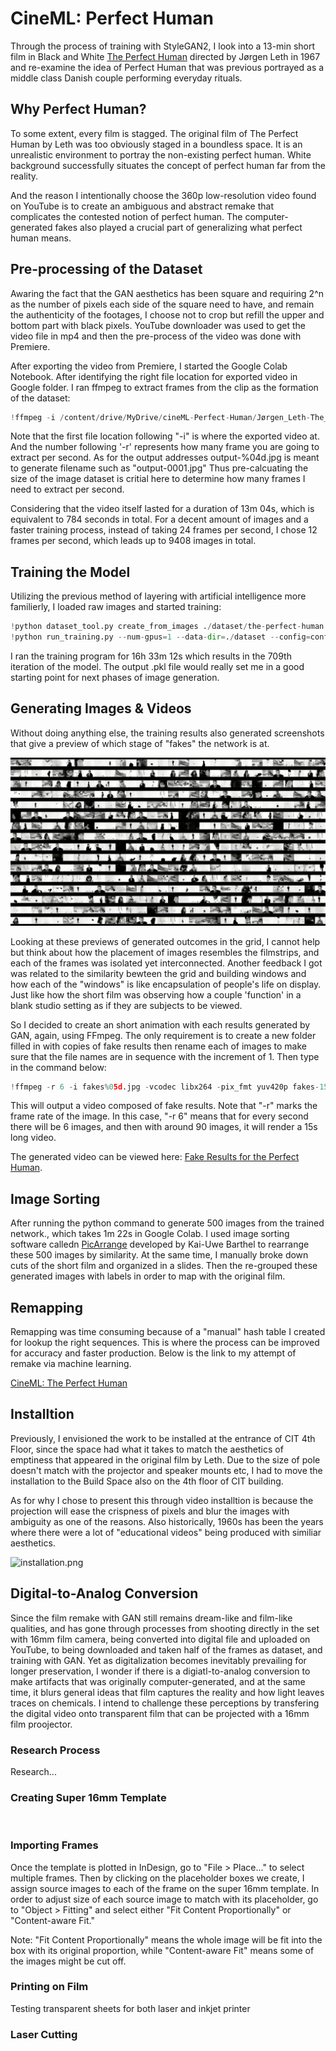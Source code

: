 # CineML: Perfect Human

Through the process of training with StyleGAN2, I look into a 13-min short film in Black and White [The Perfect Human](https://www.youtube.com/watch?v=XqQeSf24phU) directed by Jørgen Leth in 1967 and re-examine the idea of Perfect Human that was previous portrayed as a middle class Danish couple performing everyday rituals.

## Why Perfect Human?

To some extent, every film is stagged. The original film of The Perfect Human by Leth was too obviously staged in a boundless space. It is an unrealistic environment to portray the non-existing perfect human. White background successfully situates the concept of perfect human far from the reality.

And the reason I intentionally choose the 360p low-resolution video found on YouTube is to create an ambiguous and abstract remake that complicates the contested notion of perfect human. The computer-generated fakes also played a crucial part of generalizing what perfect human means.


## Pre-processing of the Dataset

Awaring the fact that the GAN aesthetics has been square and requiring 2^n as the number of pixels each side of the square need to have, and remain the authenticity of the footages, I choose not to crop but refill the upper and bottom part with black pixels. YouTube downloader was used to get the video file in mp4 and then the pre-process of the video was done with Premiere.

After exporting the video from Premiere, I started the Google Colab Notebook. After identifying the right file location for exported video in Google folder. I ran ffmpeg to extract frames from the clip as the formation of the dataset:

```python
!ffmpeg -i /content/drive/MyDrive/cineML-Perfect-Human/Jørgen_Leth-The_Perfect_Human_1967_360p_square.mp4 -r 12 /content/drive/MyDrive/stylegan2-colab/cineML-Perfect-Human/stylegan2/dataset/output-%04d.jpg
```

Note that the first file location following "-i" is where the exported video at. And the number following '-r' represents how many frame you are going to extract per second. As for the output addresses output-%04d.jpg is meant to generate filename such as "output-0001.jpg" Thus pre-calcuating the size of the image dataset is critial here to determine how many frames I need to extract per second.

Considering that the video itself lasted for a duration of 13m 04s, which is equivalent to 784 seconds in total. For a decent amount of images and a faster training process, instead of taking 24 frames per second, I chose 12 frames per second, which leads up to 9408 images in total.

## Training the Model

Utilizing the previous method of layering with artificial intelligence more familierly, I loaded raw images and started training:

```python
!python dataset_tool.py create_from_images ./dataset/the-perfect-human /content/drive/MyDrive/stylegan2-colab/cineML-Perfect-Human/stylegan2/raw_images
!python run_training.py --num-gpus=1 --data-dir=./dataset --config=config-f --dataset=the-perfect-human  --metrics=None
```

I ran the training program for 16h 33m 12s which results in the 709th iteration of the model. The output .pkl file would really set me in a good starting point for next phases of image generation.

## Generating Images & Videos
Without doing anything else, the training results also generated screenshots that give a preview of which stage of "fakes" the network is at.

![fakes010330.jpg](https://github.com/Belphe13/cineml-perfect-human/blob/master/fakes/fakes010330.jpg)

Looking at these previews of generated outcomes in the grid, I cannot help but think about how the placement of images resembles the filmstrips, and each of the frames was isolated yet interconnected. Another feedback I got was related to the similarity bewteen the grid and building windows and how each of the "windows" is like encapsulation of people's life on display. Just like how the short film was observing how a couple 'function' in a blank studio setting as if they are subjects to be viewed.

So I decided to create an short animation with each results generated by GAN, again, using FFmpeg. The only requirement is to create a new folder filled in with copies of fake results then rename each of images to make sure that the file names are in sequence with the increment of 1. Then type in the command below:

```python
!ffmpeg -r 6 -i fakes%05d.jpg -vcodec libx264 -pix_fmt yuv420p fakes-15s.mp4
```

This will output a video composed of fake results. Note that "-r" marks the frame rate of the image. In this case, "-r 6" means that for every second there will be 6 images, and then with around 90 images, it will render a 15s long video.

The generated video can be viewed here: [Fake Results for the Perfect Human](https://vimeo.com/522684582).


## Image Sorting
After running the python command to generate 500 images from the trained network., which takes 1m 22s in Google Colab. I used image sorting software calledn [PicArrange](https://apps.apple.com/app/picarrange/id1530678223) developed by Kai-Uwe Barthel to rearrange these 500 images by similarity. At the same time, I manually broke down cuts of the short film and organized in a slides. Then the re-grouped these generated images with labels in order to map with the original film.

## Remapping
Remapping was time consuming because of a "manual" hash table I created for lookup the right sequences. This is where the process can be improved for accuracy and faster production. Below is the link to my attempt of remake via machine learning. 

[CineML: The Perfect Human](https://vimeo.com/533367370)

## Installtion
Previously, I envisioned the work to be installed at the entrance of CIT 4th Floor, since the space had what it takes to match the aesthetics of emptiness that appeared in the original film by Leth. Due to the size of pole doesn't match with the projector and speaker mounts etc, I had to move the installation to the Build Space also on the 4th floor of CIT building.

As for why I chose to present this through video installtion is because the projection will ease the crispness of pixels and blur the images with ambiguity as one of the reasons. Also historically, 1960s has been the years where there were a lot of "educational videos" being produced with similiar aesthetics.

![installation.png](https://github.com/Belphe13/cineml-perfect-human/blob/master/Installation.png)

## Digital-to-Analog Conversion
Since the film remake with GAN still remains dream-like and film-like qualities, and has gone through processes from shooting directly in the set with 16mm film camera, being converted into digital file and uploaded on YouTube, to being downloaded and taken half of the frames as dataset, and training with GAN. Yet as digitalization becomes inevitably prevailing for longer preservation, I wonder if there is a digiatl-to-analog conversion to make artifacts that was originally computer-generated, and at the same time, it blurs general ideas that film captures the reality and how light leaves traces on chemicals. I intend to challenge these perceptions by transfering the digital video onto transparent film that can be projected with a 16mm film proojector.

### Research Process
Research...

### Creating Super 16mm Template
![]()

### Importing Frames
Once the template is plotted in InDesign, go to "File > Place..." to select multiple frames. Then by clicking on the placeholder boxes we create, I assign source images to each of the frame on the super 16mm template. In order to adjust size of each source image to match with its placeholder, go to "Object > Fitting" and select either "Fit Content Proportionally" or "Content-aware Fit."

Note: "Fit Content Proportionally" means the whole image will be fit into the box with its original proportion, while "Content-aware Fit" means some of the images might be cut off.

### Printing on Film
Testing transparent sheets for both laser and inkjet printer

### Laser Cutting


